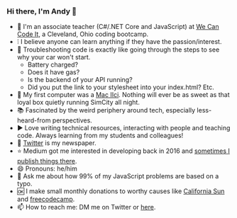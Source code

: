 ### Hi there, I'm Andy 👋

<!--
**Codycoder/Codycoder** is a ✨ _special_ ✨ repository because its `README.md` (this file) appears on your GitHub profile.
-->

- 💾  I'm an associate teacher (C#/.NET Core and JavaScript) at [We Can Code It](https://wecancodeit.org/), a Cleveland, Ohio coding bootcamp.  
- ❕  I believe anyone can learn anything if they have the passion/interest.
- 🚗  Troubleshooting code is exactly like going through the steps to see why your car won't start. 
    - Battery charged?
    - Does it have gas? 
    - Is the backend of your API running? 
    - Did you put the link to your stylesheet into your index.html? Etc. 
- 📼  My first computer was a [Mac IIci](https://lowendmac.com/1989/mac-iici/). Nothing will ever be as sweet as that loyal box quietly running SimCity all night. 
- 📚  Fascinated by the weird periphery around tech, especially less-heard-from perspectives. 
- ▶️  Love writing technical resources, interacting with people and teaching code. Always learning from my students and colleagues! 
- 📰  [Twitter](https://twitter.com/AndyKohler1) is my newspaper. 
- ⭐  Medium got me interested in developing back in 2016 and [sometimes I publish things there](https://medium.com/@akohler). 
- 😄  Pronouns: he/him
- 💬  Ask me about how 99% of my JavaScript problems are based on a typo. 
- 🆗  I make small monthly donations to worthy causes like [California Sun](https://www.californiasun.co/) and [freecodecamp](https://www.freecodecamp.org/).
- 📫  How to reach me: DM me on Twitter or [here](mailto:andykohler99@gmail.com). 


